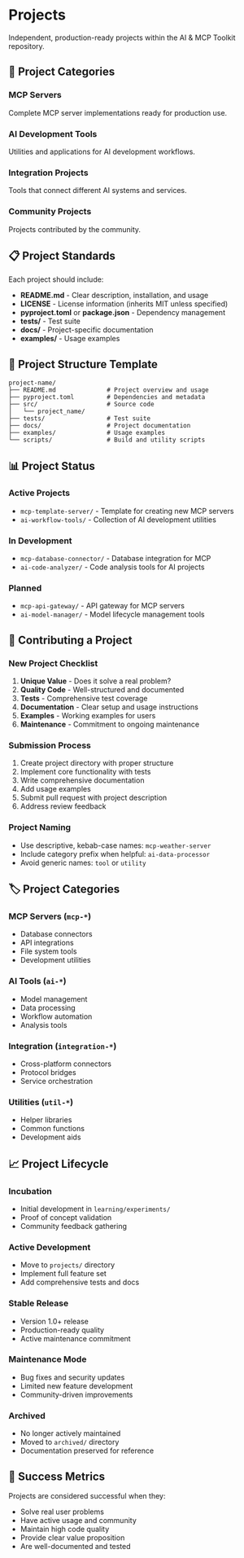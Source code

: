 # Projects

Independent, production-ready projects within the AI & MCP Toolkit repository.

## 🎯 Project Categories

### MCP Servers
Complete MCP server implementations ready for production use.

### AI Development Tools
Utilities and applications for AI development workflows.

### Integration Projects
Tools that connect different AI systems and services.

### Community Projects
Projects contributed by the community.

## 📋 Project Standards

Each project should include:
- **README.md** - Clear description, installation, and usage
- **LICENSE** - License information (inherits MIT unless specified)
- **pyproject.toml** or **package.json** - Dependency management
- **tests/** - Test suite
- **docs/** - Project-specific documentation
- **examples/** - Usage examples

## 🚀 Project Structure Template

```
project-name/
├── README.md              # Project overview and usage
├── pyproject.toml         # Dependencies and metadata
├── src/                   # Source code
│   └── project_name/
├── tests/                 # Test suite
├── docs/                  # Project documentation
├── examples/              # Usage examples
└── scripts/               # Build and utility scripts
```

## 📊 Project Status

### Active Projects
- `mcp-template-server/` - Template for creating new MCP servers
- `ai-workflow-tools/` - Collection of AI development utilities

### In Development
- `mcp-database-connector/` - Database integration for MCP
- `ai-code-analyzer/` - Code analysis tools for AI projects

### Planned
- `mcp-api-gateway/` - API gateway for MCP servers
- `ai-model-manager/` - Model lifecycle management tools

## 🤝 Contributing a Project

### New Project Checklist
1. **Unique Value** - Does it solve a real problem?
2. **Quality Code** - Well-structured and documented
3. **Tests** - Comprehensive test coverage
4. **Documentation** - Clear setup and usage instructions
5. **Examples** - Working examples for users
6. **Maintenance** - Commitment to ongoing maintenance

### Submission Process
1. Create project directory with proper structure
2. Implement core functionality with tests
3. Write comprehensive documentation
4. Add usage examples
5. Submit pull request with project description
6. Address review feedback

### Project Naming
- Use descriptive, kebab-case names: `mcp-weather-server`
- Include category prefix when helpful: `ai-data-processor`
- Avoid generic names: `tool` or `utility`

## 🏷️ Project Categories

### MCP Servers (`mcp-*`)
- Database connectors
- API integrations
- File system tools
- Development utilities

### AI Tools (`ai-*`)
- Model management
- Data processing
- Workflow automation
- Analysis tools

### Integration (`integration-*`)
- Cross-platform connectors
- Protocol bridges
- Service orchestration

### Utilities (`util-*`)
- Helper libraries
- Common functions
- Development aids

## 📈 Project Lifecycle

### Incubation
- Initial development in `learning/experiments/`
- Proof of concept validation
- Community feedback gathering

### Active Development
- Move to `projects/` directory
- Implement full feature set
- Add comprehensive tests and docs

### Stable Release
- Version 1.0+ release
- Production-ready quality
- Active maintenance commitment

### Maintenance Mode
- Bug fixes and security updates
- Limited new feature development
- Community-driven improvements

### Archived
- No longer actively maintained
- Moved to `archived/` directory
- Documentation preserved for reference

## 🎯 Success Metrics

Projects are considered successful when they:
- Solve real user problems
- Have active usage and community
- Maintain high code quality
- Provide clear value proposition
- Are well-documented and tested